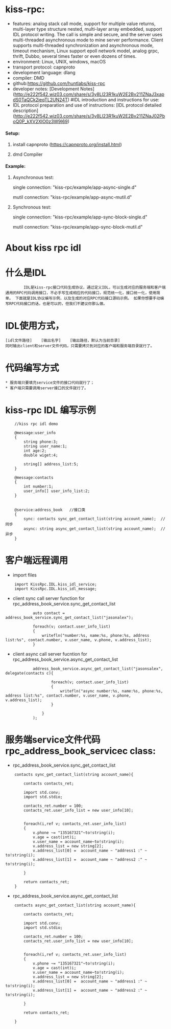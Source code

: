 # kiss-rpc:
* features: analog stack call mode, support for multiple value returns, multi-layer type structure nested, multi-layer array embedded, support IDL protocol writing. The call is simple and secure, and the server uses multi-threaded asynchronous mode to mine server performance. Client supports multi-threaded synchronization and asynchronous mode, timeout mechanism, Linux support epoll network model, analog grpc, thrift, Dubbo, several times faster or even dozens of times.
* environment: Linux, UNIX, windows, macOS
* transport protocol: capnproto
* development language: dlang
* compiler: DMD
* github:https://github.com/huntlabs/kiss-rpc
* developer notes: [Development Notes] (http://e222f542.wiz03.com/share/s/3y8Ll23R1kuW2E2Bv211ZNaJ3xapdS0TaQCk2ieqTL2UN24T)
#IDL introduction and instructions for use:
* IDL protocol preparation and use of instructions: [IDL protocol detailed description] (http://e222f542.wiz03.com/share/s/3y8Ll23R1kuW2E2Bv211ZNaJ02PboQ0P_kXV2XlO0z3W9I69)


#### Setup:
1. install capnproto (https://capnproto.org/install.html)

2. dmd Compiler

#### Example:
1. Asynchronous test:

	single connection: "kiss-rpc/example/app-async-single.d"

	mutil connection: "kiss-rpc/example/app-async-mutil.d"

2. Synchronous test:
	
	single connection: "kiss-rpc/example/app-sync-block-single.d"
	
	mutil connection: "kiss-rpc/example/app-sync-block-mutil.d"


# About kiss rpc idl

# 什么是IDL
            IDL是kiss-rpc接口代码生成协议，通过定义IDL，可以生成对应的服务端和客户端通用的RPC代码调用接口，不必手写生成相应的代码接口，规范统一化，接口统一化，使用简单。 下面就是IDL协议编写示例，以及生成的对应RPC代码接口源码示例。 如果你想要手动编写RPC代码接口的话，也是可以的，但我们不建议你那么做。

# IDL使用方式，
    [idl文件路径]    [输出名字]    [输出路径，默认为当前目录]
    同时输出client和server文件代码，只需要拷贝到对应的客户端和服务端目录就行了。

# 代码编写方式
    * 服务端只要填充service文件的接口代码就行了；
    * 客户端只需要调用server接口的文件就行了。

# kiss-rpc IDL 编写示例
```
	//kiss rpc idl demo

	@message:user_info
	{
		string phone:3;
		string user_name:1;
		int age:2;
		double wiget:4;
		
		string[] address_list:5;
	}

	@message:contacts
	{
		int number:1;
		user_info[] user_info_list:2;		
	}


	@service:address_book	//接口类
	{
		sync: contacts sync_get_contact_list(string account_name);	//同步
		async: string async_get_contact_list(string account_name);	//异步
	}

```

# 客户端远程调用
* import files
```
    import KissRpc.IDL.kiss_idl_service;
    import KissRpc.IDL.kiss_idl_message;  
```


* client sync call server function for rpc_address_book_service.sync_get_contact_list
```
            auto contact = address_book_service.sync_get_contact_list("jasonalex");

            foreach(v; contact.user_info_list)
            {
                writefln("number:%s, name:%s, phone:%s, address list:%s", contact.number, v.user_name, v.phone, v.address_list);
            }  
```
* client async call server fucntion  for rpc_address_book_service.async_get_contact_list

```
            address_book_service.async_get_contact_list("jasonsalex", delegate(contacts c){
                
                    foreach(v; contact.user_info_list)
                    {
                        writefln("async number:%s, name:%s, phone:%s, address list:%s", contact.number, v.user_name, v.phone, v.address_list);
                    }

                }
            );  
```

# 服务端service文件代码 rpc_address_book_servicec class:

* rpc_address_book_service.sync_get_contact_list

```
    contacts sync_get_contact_list(string account_name){

        contacts contacts_ret;

        import std.conv;
        import std.stdio;

        contacts_ret.number = 100;
        contacts_ret.user_info_list = new user_info[10];


        foreach(i,ref v; contacts_ret.user_info_list)
        {
            v.phone ~= "135167321"~to!string(i);
            v.age = cast(int)i;
            v.user_name = account_name~to!string(i);
            v.address_list = new string[2];
            v.address_list[0] =  account_name ~ "address1 :" ~ to!string(i);
            v.address_list[1] =  account_name ~ "address2 :" ~ to!string(i);

        }

        return contacts_ret;
    }  
```

* rpc_address_book_service.async_get_contact_list
```
    contacts async_get_contact_list(string account_name){

        contacts contacts_ret;

        import std.conv;
        import std.stdio;
        
        contacts_ret.number = 100;
        contacts_ret.user_info_list = new user_info[10];
        
        
        foreach(i,ref v; contacts_ret.user_info_list)
        {
            v.phone ~= "135167321"~to!string(i);
            v.age = cast(int)i;
            v.user_name = account_name~to!string(i);
            v.address_list = new string[2];
            v.address_list[0] =  account_name ~ "address1 :" ~ to!string(i);
            v.address_list[1] =  account_name ~ "address2 :" ~ to!string(i);
            
        }
        
        return contacts_ret;

    }  
```






